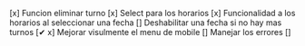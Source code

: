 [x]  Funcion eliminar turno
[x]  Select para los horarios
[x]  Funcionalidad a los horarios al seleccionar una fecha
[]  Deshabilitar una fecha si no hay mas turnos
[✔ x]  Mejorar visulmente el menu de mobile
[]  Manejar los errores
[]
